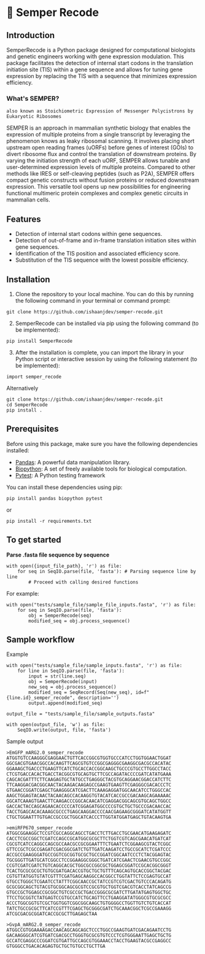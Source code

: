 # 🔬 Semper Recode

## Introduction

SemperRecode is a Python package designed for computational biologists and genetic engineers working with gene expression modulation. This package facilitates the detection of internal start codons in the translation initiation site (TIS) within a gene sequence and allows for tuning gene expression by replacing the TIS with a sequence that minimizes expression efficiency.

### What's SEMPER?
`also known as Stoichiometric Expression of Messenger Polycistrons by Eukaryotic Ribosomes`

SEMPER is an approach in mammalian synthetic biology that enables the expression of multiple proteins from a single transcript by leveraging the phenomenon knows as leaky ribosomal scanning. It involves placing short upstream open reading frames (uORFs) before genes of interest (GOIs) to divert ribosome flux and control the translation of downstream proteins. By varying the initiation strength of each uORF, SEMPER allows tunable and user-determined expression levels of multiple proteins. Compared to other methods like IRES or self-cleaving peptides (such as P2A), SEMPER offers compact genetic constructs without fusion proteins or reduced downstream expression. This versatile tool opens up new possibilities for engineering functional multimeric protein complexes and complex genetic circuits in mammalian cells.


## Features

- Detection of internal start codons within gene sequences.
- Detection of out-of-frame and in-frame translation initiation sites within gene sequences.
- Identification of the TIS position and associated efficiency score.
- Substitution of the TIS sequence with the lowest possible efficiency.


## Installation

1. Clone the repository to your local machine. You can do this by running the following command in your terminal or command prompt:

```shell
git clone https://github.com/ishaanjdev/semper-recode.git
```

2. SemperRecode can be installed via pip using the following command (to be implemented):

```shell
pip install SemperRecode
```

3. After the installation is complete, you can import the library in your Python script or interactive session by using the following statement (to be implemented):

```shell
import semper_recode
```

Alternatively

```shell
git clone https://github.com/ishaanjdev/semper-recode.git
cd SemperRecode
pip install .
```

## Prerequisites

Before using this package, make sure you have the following dependencies installed:

- [Pandas](https://pandas.pydata.org/): A powerful data manipulation library.
- [Biopython](https://biopython.org/): A set of freely available tools for biological computation.
- [Pytest](https://docs.pytest.org/): A Python testing framework

You can install these dependencies using pip:

```shell
pip install pandas biopython pytest
```

or

```shell
pip install -r requirements.txt
```

## To get started
**Parse .fasta file sequence by sequence**

```shell
with open({input_file_path}, 'r') as file:
    for seq in SeqIO.parse(file, 'fasta'): # Parsing sequence line by line
        # Proceed with calling desired functions
```

For example:
```shell
with open("tests/sample_file/sample_file_inputs.fasta", 'r') as file:
    for seq in SeqIO.parse(file, 'fasta'):
        obj = SemperRecode(seq)
        modified_seq = obj.process_sequence()
```

## Sample workflow

Example 
```shell
with open("tests/sample_file/sample_inputs.fasta", 'r') as file:
    for line in SeqIO.parse(file, 'fasta'):
        input = str(line.seq)
        obj = SemperRecode(input)
        new_seq = obj.process_sequence()
        modified_seq = SeqRecord(Seq(new_seq), id=f"{line.id}_semper_recode", description='')
        output.append(modified_seq)

output_file = "tests/sample_file/sample_outputs.fasta"

with open(output_file, 'w') as file:
    SeqIO.write(output, file, 'fasta')
```

Sample output
```shell
>EmGFP_mARG2.0_semper_recode
ATGGTGTCCAAGGGCGAGGAACTGTTCACCGGCGTGGTGCCCATCCTGGTGGAACTGGAT
GGCGACGTGAACGGCCACAAGTTCAGCGTGTCCGGCGAGGGCGAAGGCGACGCCACATAC
GGAAAGCTGACCCTGAAGTTCATCTGCACCACCGGCAAGCTGCCCGTGCCTTGGCCTACC
CTCGTGACCACACTGACCTACGGCGTGCAGTGCTTCGCCAGATACCCCGATCATATGAAA
CAGCACGATTTCTTCAAGAGTGCTATGCCTGAGGGCTACGTGCAGGAACGGACCATCTTC
TTCAAGGACGACGGCAACTACAAGACAAGAGCCGAAGTGAAGTTCGAGGGCGACACCCTC
GTGAACCGGATCGAGCTGAAGGGCATCGACTTCAAAGAGGATGGCAACATCCTGGGCCAC
AAGCTGGAGTACAACTACAACAGCCACAAGGTGTACATCACCGCCGACAAGCAGAAAAAC
GGCATCAAAGTGAACTTCAAGACCCGGCACAACATCGAGGACGGCAGCGTGCAGCTGGCC
GACCACTACCAGCAGAACACCCCCATCGGAGATGGCCCCGTGCTGCTGCCCGACAACCAC
TACCTGAGCACACAAAGCGCCCTGAGCAAGGACCCCAACGAGAAGCGGGATCATATGGTT
CTGCTGGAATTTGTGACCGCCGCTGGCATCACCCTTGGTATGGATGAGCTGTACAAGTGA

>emiRFP670_semper_recode
ATGGCGGAAGGCTCCGTCGCCAGGCAGCCTGACCTCTTGACCTGCGAACATGAAGAGATC
CACCTCGCCGGCTCGATCCAGCCGCATGGCGCGCTTCTGGTCGTCAGCGAACATGATCAT
CGCGTCATCCAGGCCAGCGCCAACGCCGCGGAATTTCTGAATCTCGGAAGCGTACTCGGC
GTTCCGCTCGCCGAGATCGACGGCGATCTGTTGATCAAGATCCTGCCGCATCTCGATCCC
ACCGCCGAAGGGATGCCGGTCGCGGTGCGCTGCCGGATCGGCAATCCCTCTACGGAGTAC
TGCGGGTTGATGCATCGGCCTCCGGAAGGCGGGCTGATCATCGAACTCGAACGTGCCGGC
CCGTCGATCGATCTGTCAGGCACGCTGGCGCCGGCGCTGGAGCGGATCCGCACGGCGGGT
TCACTGCGCGCGCTGTGCGATGACACCGTGCTGCTGTTTCAGCAGTGCACCGGCTACGAC
CGTGTTATGGTGTATCGTTTCGATGAGCAAGGCCACGGCCTGGTATTCTCCGAGTGCCAT
GTGCCTGGGCTCGAATCCTATTTCGGCAACCGCTATCCGTCGTCGACTGTCCCACAGATG
GCGCGGCAGCTGTACGTGCGGCAGCGCGTCCGCGTGCTGGTCGACGTCACCTATCAGCCG
GTGCCGCTGGAGCCGCGGCTGTCGCCGCTGACCGGGCGCGATCTTGATATGAGTGGCTGC
TTCCTGCGGTCTATGAGTCCGTGCCATCTGCAGTTCCTGAAGGATATGGGCGTGCGCGCC
ACCCTGGCGGTGTCGCTGGTGGTCGGCGGCAAGCTGTGGGGCCTGGTTGTCTGTCACCAT
TATCTGCCGCGCTTCATCCGTTTCGAGCTGCGGGCGATCTGCAAACGGCTCGCCGAAAGG
ATCGCGACGCGGATCACCGCGCTTGAGAGCTAA

>GvpA_mARG2.0_semper_recode
ATGGCCGTGGAAAAGACCAACAGCAGCAGCTCCCTGGCCGAAGTGATCGACAGAATCCTG
GACAAGGGCATCGTGATCGACGCCTGGGTGCGCGTGTCCCTCGTGGGAATTGAGCTGCTG
GCCATCGAGGCCCGGATCGTGATTGCCAGCGTGGAAACCTACCTGAAGTACGCCGAGGCC
GTGGGCCTGACACAGAGTGCTGCTGTGCCTGCTTGA
```